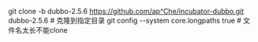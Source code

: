   git clone -b dubbo-2.5.6  https://github.com/ap^Che/incubator-dubbo.git dubbo-2.5.6 # 克隆到指定目录
  git config --system core.longpaths  true # 文件名太长不能clone
